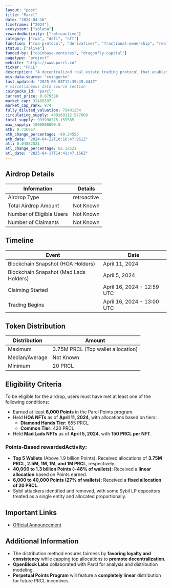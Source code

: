 ```yaml
---
layout: "post"
title: "Parcl"
date: "2024-04-16"
timeframe: ["2024"]
ecosystem: ["solana"]
rewardedActivity: ["retroactive"]
category: ["rwa", "defi", "nft"]
function: ["rwa-protocol", "derivatives", "fractional-ownership", "real-world-assets", "tokenized-assets", "tokenized-real-estate", "decentralized-finance", "real-estate"]
status: ["alive"]
funded-by: ["coinbase-ventures", "dragonfly-capital"]
pagetype: "project"
website: "https://www.parcl.co"
ticker: "PRCL"
description: "A decentralized real estate trading protocol that enables users to gain exposure to real-world property markets through blockchain technology."
mis-data-source: "coingecko"
last_updated: "2025-08-03T12:39:49.444Z"
# miscellaneous data source section
coingecko_id: "parcl"
current_price: 0.079388
market_cap: 32488597
market_cap_rank: 974
fully_diluted_valuation: 79401254
circulating_supply: 409169112.577669
total_supply: 999998275.159585
max_supply: 1000000000.0
ath: 0.736957
ath_change_percentage: -89.24555
ath_date: "2024-04-22T10:16:47.961Z"
atl: 0.04882521
atl_change_percentage: 62.32521
atl_date: "2025-04-17T14:41:47.156Z"
---
```


## Airdrop Details

| Information              | Details     |
| ------------------------ | ----------- |
| Airdrop Type             | retroactive |
| Total Airdrop Amount     | Not Known   |
| Number of Eligible Users | Not Known   |
| Number of Claimants      | Not Known   |

## Timeline

| Event                                  | Date                       |
| -------------------------------------- | -------------------------- |
| Blockchain Snapshot (HOA Holders)      | April 11, 2024             |
| Blockchain Snapshot (Mad Lads Holders) | April 5, 2024              |
| Claiming Started                       | April 16, 2024 - 12:59 UTC |
| Trading Begins                         | April 16, 2024 - 13:00 UTC |

## Token Distribution

| Distribution   | Amount                             |
| -------------- | ---------------------------------- |
| Maximum        | 3.75M PRCL (Top wallet allocation) |
| Median/Average | Not Known                          |
| Minimum        | 20 PRCL                            |

## Eligibility Criteria

To be eligible for the airdrop, users must have met at least one of the following conditions:

- Earned at least **6,000 Points** in the Parcl Points program.
- Held **HOA NFTs** as of **April 11, 2024**, with allocations based on tiers:
  - **Diamond Hands Tier:** 655 PRCL
  - **Common Tier:** 420 PRCL
- Held **Mad Lads NFTs** as of **April 5, 2024**, with **150 PRCL per NFT**.

### Points-Based rewardedActivity:

- **Top 5 Wallets** (Above 1.9 billion Points): Received allocations of **3.75M PRCL, 2.5M, 1M, 1M, and 1M PRCL**, respectively.
- **40,000 to 1.3 billion Points (~48% of wallets):** Received a **linear allocation** based on Points earned.
- **6,000 to 40,000 Points (27% of wallets):** Received a **fixed allocation of 20 PRCL**.
- Sybil attackers identified and removed, with some Sybil LP depositors treated as a single entity and allocated proportionally.

## Important Links

- [Official Announcement](https://www.parcl.co/blog/prcl-community-allocation-update)

## Additional Information

- The distribution method ensures fairness by **favoring loyalty and consistency** while capping top allocations to **promote decentralization**.
- **OpenBlock Labs** collaborated with Parcl for analysis and distribution modeling.
- **Perpetual Points Program** will feature a **completely linear** distribution for future PRCL incentives.